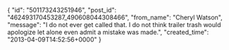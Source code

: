  {
   "id": "501173243251946",
   "post_id": "462493170453287_490608044308466",
   "from_name": "Cheryl Watson",
   "message": "I do not ever get called that.  I do not think trailer trash would apologize let alone even admit a mistake was made.",
   "created_time": "2013-04-09T14:52:56+0000"
 }
